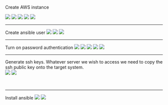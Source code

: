 Create AWS instance

<img src="https://github.com/LawrenceDavy13/DevopsProject-1-Java/blob/main/images/ansible/ansibleinstall1.png">
<img src="https://github.com/LawrenceDavy13/DevopsProject-1-Java/blob/main/images/ansible/ansibleinstall2.png">
<img src="https://github.com/LawrenceDavy13/DevopsProject-1-Java/blob/main/images/ansible/ansibleinstall3.png">
<img src="https://github.com/LawrenceDavy13/DevopsProject-1-Java/blob/main/images/ansible/ansibleinstall4.png">
<img src="https://github.com/LawrenceDavy13/DevopsProject-1-Java/blob/main/images/ansible/ansibleinstall5.png">

<br>
<hr>
Create ansible user
<img src="https://github.com/LawrenceDavy13/DevopsProject-1-Java/blob/main/images/ansible/ansibleinstall6.png">
<img src="https://github.com/LawrenceDavy13/DevopsProject-1-Java/blob/main/images/ansible/ansibleinstall7.png">
<img src="https://github.com/LawrenceDavy13/DevopsProject-1-Java/blob/main/images/ansible/ansibleinstall8.png">

<br>
<hr>
Turn on password authentication
<img src="https://github.com/LawrenceDavy13/DevopsProject-1-Java/blob/main/images/ansible/ansibleinstall9.png">
<img src="https://github.com/LawrenceDavy13/DevopsProject-1-Java/blob/main/images/ansible/ansibleinstall10.png">
<img src="https://github.com/LawrenceDavy13/DevopsProject-1-Java/blob/main/images/ansible/ansibleinstall12.png">
<img src="https://github.com/LawrenceDavy13/DevopsProject-1-Java/blob/main/images/ansible/ansibleinstall13.png">
<img src="https://github.com/LawrenceDavy13/DevopsProject-1-Java/blob/main/images/ansible/ansibleinstall14.png">

<br>
<hr>

Generate ssh keys.
Whatever server we wish to access we need to copy the ssh public key onto the target system.
<br>
<img src="https://github.com/LawrenceDavy13/DevopsProject-1-Java/blob/main/images/ansible/ansibleinstall15.png">
<img src="https://github.com/LawrenceDavy13/DevopsProject-1-Java/blob/main/images/ansible/ansibleinstall16.png">

<br>
<hr>
Install ansible
<img src="https://github.com/LawrenceDavy13/DevopsProject-1-Java/blob/main/images/ansible/ansibleinstall17.png">
<img src="https://github.com/LawrenceDavy13/DevopsProject-1-Java/blob/main/images/ansible/ansibleinstall18.png">













